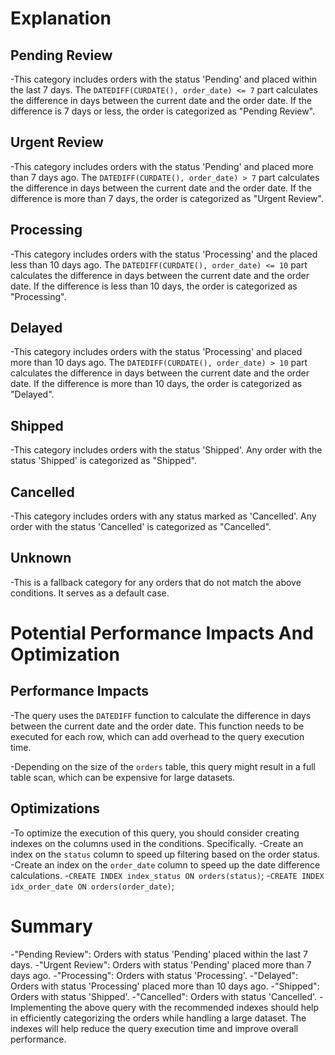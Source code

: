 # Explanation
## Pending Review
 -This category includes orders with the status 'Pending' and placed within the last 7 days. The `DATEDIFF(CURDATE(), order_date) <= 7` part calculates the difference in days between the current date and the order date. If the difference is 7 days or less, the order is categorized as "Pending Review".

## Urgent Review
 -This category includes orders with the status 'Pending' and placed more than 7 days ago. The `DATEDIFF(CURDATE(), order_date) > 7` part calculates the difference in days between the current date and the order date. If the difference is more than 7 days, the order is categorized as "Urgent Review".

## Processing
 -This category includes orders with the status 'Processing'  and the placed less than 10 days ago. The `DATEDIFF(CURDATE(), order_date) <= 10` part calculates the difference in days between the current date and the order date. If the difference is less than 10 days, the order is categorized as "Processing".

## Delayed
 -This category includes orders with the status 'Processing' and placed more than 10 days ago. The `DATEDIFF(CURDATE(), order_date) > 10` part calculates the difference in days between the current date and the order date. If the difference is more than 10 days, the order is categorized as "Delayed".

 ## Shipped
 -This category includes orders with the status 'Shipped'. Any order with the status 'Shipped' is categorized as "Shipped".

 ## Cancelled
 -This category includes orders with any status marked as 'Cancelled'. Any order with the status 'Cancelled' is categorized as "Cancelled".

 ## Unknown
 -This is a fallback category for any orders that do not match the above conditions. It serves as a default case.

# Potential Performance Impacts And Optimization
## Performance Impacts
 -The query uses the `DATEDIFF` function to calculate the difference in days between the current date and the order date. This function needs to be executed for each row, which can add overhead to the query execution time.

 -Depending on the size of the `orders` table, this query might result in a full table scan, which can be expensive for large datasets.

## Optimizations
-To optimize the execution of this query, you should consider creating indexes on the columns used in the conditions. Specifically.
-Create an index on the `status` column to speed up filtering based on the order status.
-Create an index on the `order_date` column to speed up the date difference calculations.
-`CREATE INDEX index_status ON orders(status)`;
-`CREATE INDEX idx_order_date ON orders(order_date)`;

# Summary
 -"Pending Review": Orders with status 'Pending' placed within the last 7 days.
 -"Urgent Review": Orders with status 'Pending' placed more than 7 days ago.
 -"Processing": Orders with status 'Processing'.
 -"Delayed": Orders with status 'Processing' placed more than 10 days ago.
 -"Shipped": Orders with status 'Shipped'.
 -"Cancelled": Orders with status 'Cancelled'.
 -Implementing the above query with the recommended indexes should help in efficiently categorizing the orders while handling a large dataset. The indexes will help reduce the query execution time and improve overall performance.
